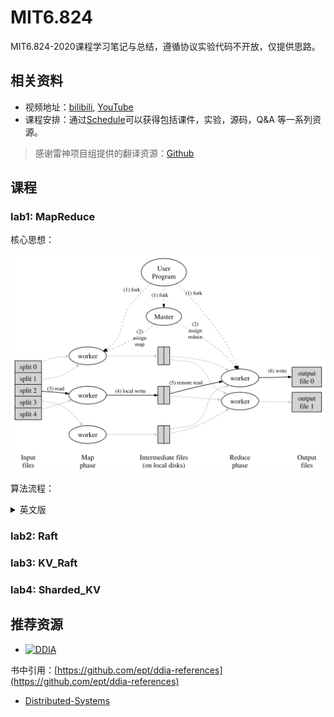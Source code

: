 # MIT6.824
MIT6.824-2020课程学习笔记与总结，遵循协议实验代码不开放，仅提供思路。

## 相关资料

- 视频地址：[bilibili](https://www.bilibili.com/video/BV1R7411t71W?from=search&seid=17665770671693338916), [YouTube](https://www.youtube.com/channel/UC_7WrbZTCODu1o_kfUMq88g/videos)
- 课程安排：通过[Schedule](https://pdos.csail.mit.edu/6.824/schedule.html)可以获得包括课件，实验，源码，Q&A 等一系列资源。

> 感谢雷神项目组提供的翻译资源：[Github](https://github.com/ivanallen/thor)

## 课程

### lab1: MapReduce
核心思想：

![mapreduce](./img/mapreduce.png)

算法流程：

<details><summary>英文版</summary>

- The MapReduce library in the user program first splits the input files into M pieces of typically 16 megabytes to 64 megabytes (MB) per piece (controllable by the user via an optional parameter). It then starts up many copies of the program on a cluster of machines.
- One of the copies of the program is special – the master. The rest are workers that are assigned work by the master. There are M map tasks and R reduce tasks to assign. The master picks idle workers and assigns each one a map task or a reduce task.
- A worker who is assigned a map task reads the contents of the corresponding input split. It parses key/value pairs out of the input data and passes each pair to the user-defined Map function. The intermediate key/value pairs produced by the Map function are buffered in memory.
- Periodically, the buffered pairs are written to local disk, partitioned into R regions by the partitioning function. The locations of these buffered pairs on the local disk are passed back to the master, who is responsible for forwarding these locations to the reduce workers.
- When a reduce worker is notified by the master about these locations, it uses remote procedure calls to read the buffered data from the local disks of the map workers. When a reduce worker has read all intermediate data, it sorts it by the intermediate keys so that all occurrences of the same key are grouped together. The sorting is needed because typically many different keys map to the same reduce task. If the amount of intermediate data is too large to fit in memory, an external sort is used.
- The reduce worker iterates over the sorted intermediate data and for each unique intermediate key encountered, it passes the key and the corresponding set of intermediate values to the user’s Reduce function. The output of the Reduce function is appended to a final output file for this reduce partition.
- When all map tasks and reduce tasks have been completed, the master wakes up the user program. At this point, the MapReduce call in the user program returns back to the user code.

</details>

### lab2: Raft

### lab3: KV_Raft

### lab4: Sharded_KV

## 推荐资源

 - [![DDIA](https://img2.doubanio.com/view/subject/s/public/s29872642.jpg)](https://book.douban.com/subject/30329536//)

书中引用：[https://github.com/ept/ddia-references](https://github.com/ept/ddia-references)

- [Distributed-Systems](https://github.com/feixiao/Distributed-Systems)